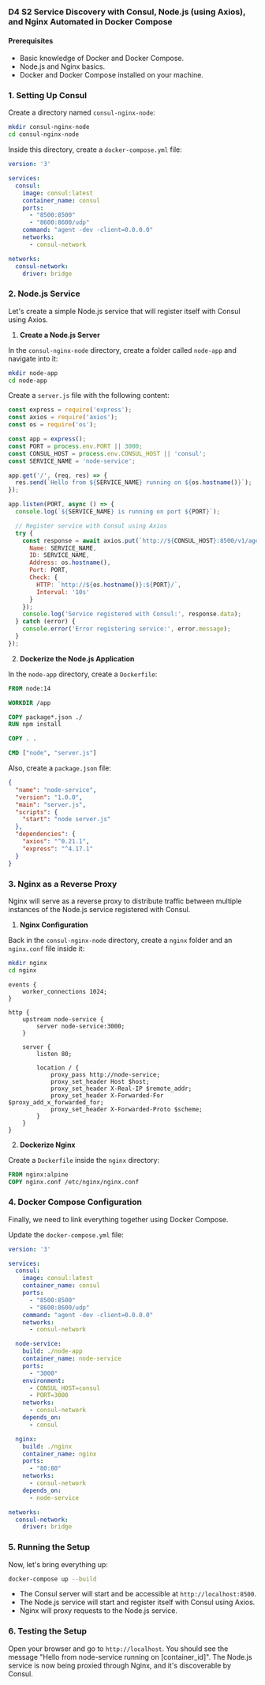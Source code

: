 ### D4 S2 Service Discovery with Consul, Node.js (using Axios), and Nginx Automated in Docker Compose

#### Prerequisites

- Basic knowledge of Docker and Docker Compose.
- Node.js and Nginx basics.
- Docker and Docker Compose installed on your machine.

### 1. **Setting Up Consul**

Create a directory named `consul-nginx-node`:

```bash
mkdir consul-nginx-node
cd consul-nginx-node
```

Inside this directory, create a `docker-compose.yml` file:

```yaml
version: '3'

services:
  consul:
    image: consul:latest
    container_name: consul
    ports:
      - "8500:8500"
      - "8600:8600/udp"
    command: "agent -dev -client=0.0.0.0"
    networks:
      - consul-network

networks:
  consul-network:
    driver: bridge
```

### 2. **Node.js Service**

Let's create a simple Node.js service that will register itself with Consul using Axios.

1. **Create a Node.js Server**

In the `consul-nginx-node` directory, create a folder called `node-app` and navigate into it:

```bash
mkdir node-app
cd node-app
```

Create a `server.js` file with the following content:

```javascript
const express = require('express');
const axios = require('axios');
const os = require('os');

const app = express();
const PORT = process.env.PORT || 3000;
const CONSUL_HOST = process.env.CONSUL_HOST || 'consul';
const SERVICE_NAME = 'node-service';

app.get('/', (req, res) => {
  res.send(`Hello from ${SERVICE_NAME} running on ${os.hostname()}`);
});

app.listen(PORT, async () => {
  console.log(`${SERVICE_NAME} is running on port ${PORT}`);

  // Register service with Consul using Axios
  try {
    const response = await axios.put(`http://${CONSUL_HOST}:8500/v1/agent/service/register`, {
      Name: SERVICE_NAME,
      ID: SERVICE_NAME,
      Address: os.hostname(),
      Port: PORT,
      Check: {
        HTTP: `http://${os.hostname()}:${PORT}/`,
        Interval: '10s'
      }
    });
    console.log('Service registered with Consul:', response.data);
  } catch (error) {
    console.error('Error registering service:', error.message);
  }
});
```

2. **Dockerize the Node.js Application**

In the `node-app` directory, create a `Dockerfile`:

```dockerfile
FROM node:14

WORKDIR /app

COPY package*.json ./
RUN npm install

COPY . .

CMD ["node", "server.js"]
```

Also, create a `package.json` file:

```json
{
  "name": "node-service",
  "version": "1.0.0",
  "main": "server.js",
  "scripts": {
    "start": "node server.js"
  },
  "dependencies": {
    "axios": "^0.21.1",
    "express": "^4.17.1"
  }
}
```

### 3. **Nginx as a Reverse Proxy**

Nginx will serve as a reverse proxy to distribute traffic between multiple instances of the Node.js service registered with Consul.

1. **Nginx Configuration**

Back in the `consul-nginx-node` directory, create a `nginx` folder and an `nginx.conf` file inside it:

```bash
mkdir nginx
cd nginx
```

```nginx
events {
    worker_connections 1024;
}

http {
    upstream node-service {
        server node-service:3000;
    }

    server {
        listen 80;

        location / {
            proxy_pass http://node-service;
            proxy_set_header Host $host;
            proxy_set_header X-Real-IP $remote_addr;
            proxy_set_header X-Forwarded-For $proxy_add_x_forwarded_for;
            proxy_set_header X-Forwarded-Proto $scheme;
        }
    }
}
```

2. **Dockerize Nginx**

Create a `Dockerfile` inside the `nginx` directory:

```dockerfile
FROM nginx:alpine
COPY nginx.conf /etc/nginx/nginx.conf
```

### 4. **Docker Compose Configuration**

Finally, we need to link everything together using Docker Compose.

Update the `docker-compose.yml` file:

```yaml
version: '3'

services:
  consul:
    image: consul:latest
    container_name: consul
    ports:
      - "8500:8500"
      - "8600:8600/udp"
    command: "agent -dev -client=0.0.0.0"
    networks:
      - consul-network

  node-service:
    build: ./node-app
    container_name: node-service
    ports:
      - "3000"
    environment:
      - CONSUL_HOST=consul
      - PORT=3000
    networks:
      - consul-network
    depends_on:
      - consul

  nginx:
    build: ./nginx
    container_name: nginx
    ports:
      - "80:80"
    networks:
      - consul-network
    depends_on:
      - node-service

networks:
  consul-network:
    driver: bridge
```

### 5. **Running the Setup**

Now, let's bring everything up:

```bash
docker-compose up --build
```

- The Consul server will start and be accessible at `http://localhost:8500`.
- The Node.js service will start and register itself with Consul using Axios.
- Nginx will proxy requests to the Node.js service.

### 6. **Testing the Setup**

Open your browser and go to `http://localhost`. You should see the message "Hello from node-service running on [container_id]". The Node.js service is now being proxied through Nginx, and it's discoverable by Consul.
